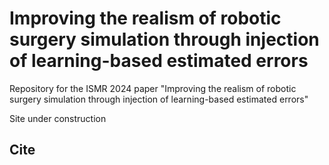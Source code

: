 # Improving the realism of robotic surgery simulation through injection of learning-based estimated errors

Repository for the ISMR 2024 paper "Improving the realism of robotic surgery simulation through injection of learning-based estimated errors"

Site under construction

## Cite 

```
```
